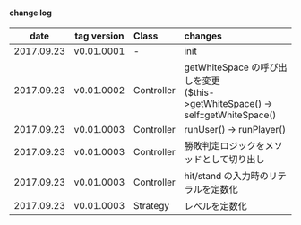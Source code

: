#### change log

| date | tag version | Class | changes |
|:----:|:-----------:|:------|:--------|
| 2017.09.23 | v0.01.0001 | - | init |
| 2017.09.23 | v0.01.0002 | Controller | getWhiteSpace の呼び出しを変更<br>($this->getWhiteSpace() -> self::getWhiteSpace() |
| 2017.09.23 | v0.01.0003 | Controller | runUser() -> runPlayer() |
| 2017.09.23 | v0.01.0003 | Controller | 勝敗判定ロジックをメソッドとして切り出し |
| 2017.09.23 | v0.01.0003 | Controller | hit/stand の入力時のリテラルを定数化 |
| 2017.09.23 | v0.01.0003 | Strategy | レベルを定数化 |
